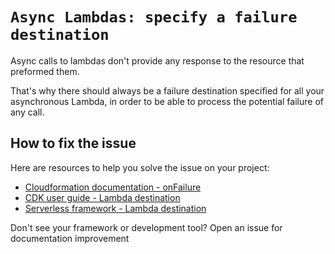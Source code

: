 # `Async Lambdas: specify a failure destination`

Async calls to lambdas don't provide any response to the resource that preformed them.

That's why there should always be a failure destination specified for all your asynchronous Lambda, in order to be able to process the potential failure of any call.

## How to fix the issue

Here are resources to help you solve the issue on your project:

- [Cloudformation documentation - onFailure](https://docs.aws.amazon.com/AWSCloudFormation/latest/UserGuide/aws-properties-lambda-eventinvokeconfig-destinationconfig-onfailure.html)
- [CDK user guide - Lambda destination](https://docs.aws.amazon.com/cdk/api/v2/docs/aws-cdk-lib.aws_lambda_destinations-readme.html)
- [Serverless framework - Lambda destination](https://www.serverless.com/framework/docs/providers/aws/guide/functions#destinations)

Don't see your framework or development tool? Open an issue for documentation improvement
